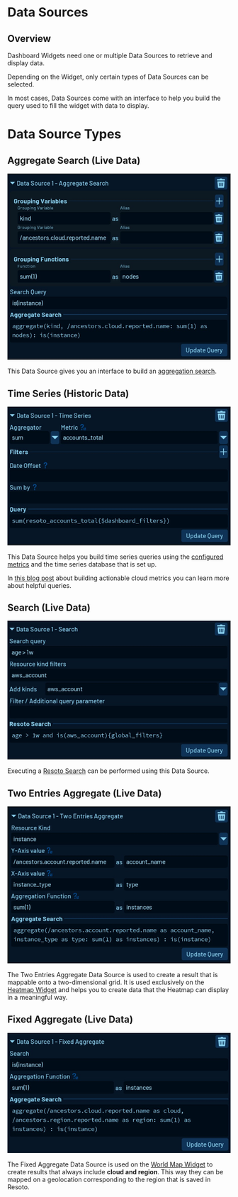 # Data Sources

## Overview

Dashboard Widgets need one or multiple Data Sources to retrieve and display data.

Depending on the Widget, only certain types of Data Sources can be selected.

In most cases, Data Sources come with an interface to help you build the query used to fill the widget with data to display.

# Data Source Types

## Aggregate Search (Live Data)

![Resoto UI Aggregate Search Data Source](./img/data-source-aggregate-search.jpg)

This Data Source gives you an interface to build an [aggregation search](../../../search/aggregation.md).

## Time Series (Historic Data)

![Resoto UI Time Series Data Source](./img/data-source-time-series.jpg)

This Data Source helps you build time series queries using the [configured metrics](../../../../reference/components/metrics/) and the time series database that is set up.

In [this blog post](https://some.engineering/blog/2022/06/09/building-actionable-cloud-infrastructure-metrics) about building actionable cloud metrics you can learn more about helpful queries.

## Search (Live Data)

![Resoto UI Search Data Source](./img/data-source-search.jpg)

Executing a [Resoto Search](../../../../reference/search/) can be performed using this Data Source.

## Two Entries Aggregate (Live Data)

![Resoto UI Two Entries Aggregate Data Source](./img/data-source-two-entries.jpg)

The Two Entries Aggregate Data Source is used to create a result that is mappable onto a two-dimensional grid. It is used exclusively on the [Heatmap Widget](../widgets/index.md#heatmap) and helps you to create data that the Heatmap can display in a meaningful way.

## Fixed Aggregate (Live Data)

![Resoto UI Fixed Aggregate Data Source](./img/data-source-fixed-aggregate.jpg)

The Fixed Aggregate Data Source is used on the [World Map Widget](../widgets/index.md#world-map) to create results that always include **cloud and region**. This way they can be mapped on a geolocation corresponding to the region that is saved in Resoto.
